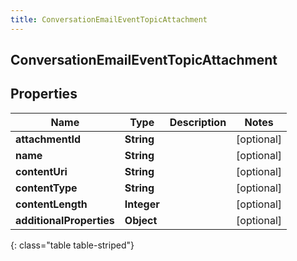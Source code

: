 ```yaml
---
title: ConversationEmailEventTopicAttachment
---
```

## ConversationEmailEventTopicAttachment


## Properties

| Name | Type | Description | Notes |
| ------------ | ------------- | ------------- | ------------- |
| **attachmentId** | **String** |  |  [optional] |
| **name** | **String** |  |  [optional] |
| **contentUri** | **String** |  |  [optional] |
| **contentType** | **String** |  |  [optional] |
| **contentLength** | **Integer** |  |  [optional] |
| **additionalProperties** | **Object** |  |  [optional] |
{: class="table table-striped"}



